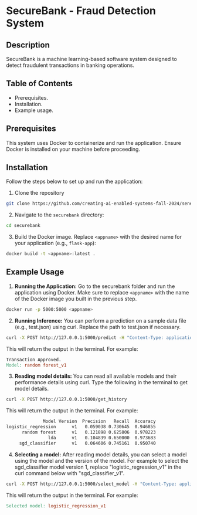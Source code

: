 # SecureBank - Fraud Detection System

## Description
SecureBank is a machine learning-based software system designed to detect fraudulent transactions in banking operations.

## Table of Contents
- Prerequisites.
- Installation.
- Example usage.

## Prerequisites
This system uses Docker to containerize and run the application. Ensure Docker is installed on your machine before proceeding.

## Installation
Follow the steps below to set up and run the application:

1. Clone the repository
```bash
git clone https://github.com/creating-ai-enabled-systems-fall-2024/senevirathne-kaneel.git
```
2. Navigate to the ```securebank``` directory:
```bash
cd securebank
```
3. Build the Docker image. Replace ```<appname>``` with the desired name for your application (e.g., ```flask-app```):
```bash
docker build -t <appname>:latest .
```
## Example Usage 

1. **Running the Application:** Go to the securebank folder and run the application using Docker. Make sure to replace ```<appname>``` with the name of the Docker image you built in the previous step.
```bash
docker run -p 5000:5000 <appname>
```
2. **Running Inference:** You can perform a prediction on a sample data file (e.g., test.json) using curl. Replace the path to test.json if necessary.
```bash
curl -X POST http://127.0.0.1:5000/predict -H "Content-Type: application/json" -d @test.json
```
This will return the output in the terminal. For example:
```makefile
Transaction Approved.
Model: random forest_v1
```
3. **Reading model details:** You can read all available models and their performance details using curl. Type the following in the terminal to get model details.
```bash
curl -X POST http://127.0.0.1:5000/get_history
```
This will return the output in the terminal. For example: 
```makefile
              Model Version  Precision   Recall  Accuracy
logistic_regression      v1   0.059038 0.730645  0.946855
      random forest      v1   0.121898 0.625806  0.978223
                lda      v1   0.104839 0.650000  0.973683
     sgd_classifier      v1   0.064606 0.745161  0.950740
```

4. **Selecting a model:** After reading model details, you can select a model using the model and the version of the model. For example to select the sgd_classifier model version 1, replace "logistic_regression_v1" in the curl command below with "sgd_classifier_v1". 

```bash
curl -X POST http://127.0.0.1:5000/select_model -H "Content-Type: application/json" -d '{"model_name": "logistic_regression_v1"}'
```
This will return the output in the terminal. For example:
```makefile
Selected model: logistic_regression_v1
```
